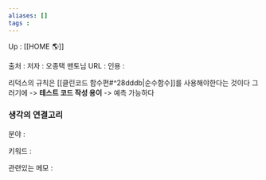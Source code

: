 ```yaml
---
aliases: []
tags : 
---
```

Up : [[HOME 🌎]]

출처 :
저자 : 오종택 맨토님 
URL : 
인용 : 


리덕스의 규칙은 [[클린코드 함수편#^28dddb|순수함수]]를 사용해야한다는 것이다 그러기에 ->  **테스트 코드 작성 용이** -> 예측 가능하다

### 생각의 연결고리
분야 :

키워드 :

관련있는 메모 :

